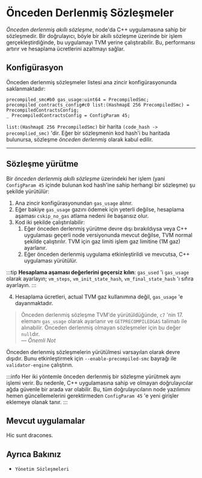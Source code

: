 # Önceden Derlenmiş Sözleşmeler

*Önceden derlenmiş akıllı sözleşme*, node'da C++ uygulamasına sahip bir sözleşmedir. Bir doğrulayıcı, böyle bir akıllı sözleşme üzerinde bir işlem gerçekleştirdiğinde, bu uygulamayı TVM yerine çalıştırabilir. Bu, performansı artırır ve hesaplama ücretlerini azaltmayı sağlar.

## Konfigürasyon

Önceden derlenmiş sözleşmeler listesi ana zincir konfigürasyonunda saklanmaktadır:

```
precompiled_smc#b0 gas_usage:uint64 = PrecompiledSmc;
precompiled_contracts_config#c0 list:(HashmapE 256 PrecompiledSmc) = PrecompiledContractsConfig;
_ PrecompiledContractsConfig = ConfigParam 45;
```

`list:(HashmapE 256 PrecompiledSmc)` bir harita `(code_hash -> precomplied_smc)` 'dir. Eğer bir sözleşmenin kod hash'i bu haritada bulunursa, sözleşme *önceden derlenmiş* olarak kabul edilir.

---

## Sözleşme yürütme

Bir *önceden derlenmiş akıllı sözleşme* üzerindeki her işlem (yani `ConfigParam 45` içinde bulunan kod hash'ine sahip herhangi bir sözleşme) şu şekilde yürütülür:

1. Ana zincir konfigürasyonundan `gas_usage` alınır.
2. Eğer bakiye `gas_usage` gazını ödemek için yeterli değilse, hesaplama aşaması `cskip_no_gas` atlama nedeni ile başarısız olur.
3. Kod iki şekilde çalıştırılabilir:
   1. Eğer önceden derlenmiş yürütme devre dışı bırakıldıysa veya C++ uygulaması geçerli node versiyonunda mevcut değilse, TVM normal şekilde çalıştırılır. TVM için gaz limiti işlem gaz limitine (1M gaz) ayarlanır.
   2. Eğer önceden derlenmiş uygulama etkinleştirildi ve mevcutsa, C++ uygulaması yürütülür.

:::tip
**Hesaplama aşaması değerlerini geçersiz kılın**: `gas_used` 'i `gas_usage` olarak ayarlayın; `vm_steps`, `vm_init_state_hash`, `vm_final_state_hash` 'ı sıfıra ayarlayın.
:::

4. Hesaplama ücretleri, actual TVM gaz kullanımına değil, `gas_usage` 'e dayanmaktadır.

> Önceden derlenmiş sözleşme TVM'de yürütüldüğünde, `c7` 'nin 17. elemanı `gas_usage` olarak ayarlanır ve `GETPRECOMPILEDGAS` talimatı ile alınabilir. Önceden derlenmiş olmayan sözleşmeler için bu değer `null`dır.  
> — *Önemli Not*

Önceden derlenmiş sözleşmelerin yürütülmesi varsayılan olarak devre dışıdır. Bunu etkinleştirmek için `--enable-precompiled-smc` bayrağı ile `validator-engine` çalıştırın.

:::info
Her iki yöntemle önceden derlenmiş bir sözleşme yürütmek aynı işlemi verir. Bu nedenle, C++ uygulamasına sahip ve olmayan doğrulayıcılar ağda güvenle bir arada var olabilir. Bu, tüm doğrulayıcıların node yazılımını hemen güncellemelerini gerektirmeden `ConfigParam 45` 'e yeni girişler eklemeye olanak tanır.
:::

## Mevcut uygulamalar

Hic sunt dracones.

## Ayrıca Bakınız

- `Yönetim Sözleşmeleri`
